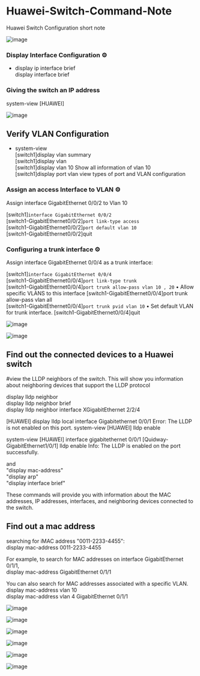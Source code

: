 # Huawei-Switch-Command-Note
Huawei Switch Configuration short note


![image](https://github.com/user-attachments/assets/88840a90-7369-443f-91fc-facde9774d63)



### Display Interface Configuration ⚙️

-  <HUAWEI> display ip interface brief     
   <HUAWEI> display interface brief 


### Giving the switch an IP address

<HUAWEI> system-view
[HUAWEI] 
   
  
![image](https://github.com/user-attachments/assets/17ea9407-2604-4627-a626-9fa6f7a06570)



  ## Verify VLAN Configuration   

- system-view  
[switch1]display vlan summary	      
[switch1]display vlan	     
[switch1]display vlan 10	   Show all information of vlan 10     
[switch1]display port vlan	   view types of port and VLAN configuration    


### Assign an access Interface to VLAN ⚙️   

Assign interface GigabitEthernet 0/0/2 to Vlan 10

[switch1]`interface GigabitEthernet 0/0/2`      
[switch1-GigabitEthernet0/0/2]`port link-type access`       
[switch1-GigabitEthernet0/0/2]`port default vlan 10`       
[switch1-GigabitEthernet0/0/2]quit


### Configuring a trunk interface ⚙️ 

Assign interface GigabitEthernet 0/0/4 as a trunk interface:   

[switch1]`interface GigabitEthernet 0/0/4`   
[switch1-GigabitEthernet0/0/4]`port link-type trunk`    
[switch1-GigabitEthernet0/0/4]`port trunk allow-pass vlan 10 , 20`   •	Allow specific VLANS to this interface
[switch1-GigabitEthernet0/0/4]port trunk allow-pass vlan all    
[switch1-GigabitEthernet0/0/4]`port trunk pvid vlan 10`    •	Set default VLAN for trunk interface.
[switch1-GigabitEthernet0/0/4]quit

![image](https://github.com/user-attachments/assets/437be43d-e9bc-48a3-861d-4e51e4cfb4f5)

![image](https://github.com/user-attachments/assets/140a57e1-cb21-46f5-a6d6-a73f7cd5f69c)


## Find out the connected devices to a Huawei switch 

#view the LLDP neighbors of the switch. This will show you information about neighboring devices that support the LLDP protocol

display lldp neighbor    
display lldp neighbor brief      
display lldp neighbor interface XGigabitEthernet 2/2/4   

[HUAWEI] display lldp local interface Gigabitethernet 0/0/1
Error: The LLDP is not enabled on this port.
<HUAWEI> system-view
[HUAWEI] lldp enable

<HUAWEI> system-view
[HUAWEI] interface gigabitethernet 0/0/1
[Quidway-GigabitEthernet1/0/1] lldp enable
Info: The LLDP is enabled on the port successfully.

and     
 "display mac-address"    
 "display arp"      
 "display interface brief"    
 

 
 
These commands will provide you with information about the MAC addresses, IP addresses, interfaces, and neighboring devices 
connected to the switch.

## Find out a mac address

searching for iMAC address "0011-2233-4455":    
display mac-address 0011-2233-4455     

For example, to search for MAC addresses on interface GigabitEthernet 0/1/1,    
display mac-address GigabitEthernet 0/1/1     

You can also search for MAC addresses associated with a specific VLAN.    
display mac-address vlan 10    
display mac-address vlan 4 GigabitEthernet 0/1/1    


![image](https://github.com/user-attachments/assets/810b73d1-386e-469f-a25b-1459ea29205c)

![image](https://github.com/user-attachments/assets/8651914c-6bd5-459e-9cce-11ceac1b9782)

![image](https://github.com/user-attachments/assets/780c58d4-3f06-4954-9e48-d935eb77bafe)


![image](https://github.com/user-attachments/assets/966f4f86-0529-401b-8553-b9d0ef8ac389)


![image](https://github.com/user-attachments/assets/09f8e033-a00d-4856-9249-d23a3dfbf4e2)

![image](https://github.com/user-attachments/assets/4c0ff4ab-3d75-460e-8239-809ecd8a4259)


